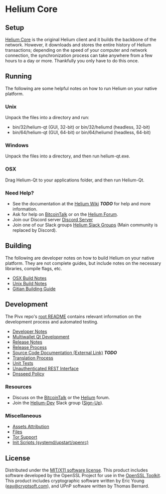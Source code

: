 Helium Core
=====================

Setup
---------------------
[Helium Core](http://heliumchain.org/wallet) is the original Helium client and it builds the backbone of the network. However, it downloads and stores the entire history of Helium transactions; depending on the speed of your computer and network connection, the synchronization process can take anywhere from a few hours to a day or more. Thankfully you only have to do this once.

Running
---------------------
The following are some helpful notes on how to run Helium on your native platform.

### Unix

Unpack the files into a directory and run:

- bin/32/helium-qt (GUI, 32-bit) or bin/32/heliumd (headless, 32-bit)
- bin/64/helium-qt (GUI, 64-bit) or bin/64/heliumd (headless, 64-bit)

### Windows

Unpack the files into a directory, and then run helium-qt.exe.

### OSX

Drag Helium-Qt to your applications folder, and then run Helium-Qt.

### Need Help?

* See the documentation at the [Helium Wiki](https://en.bitcoin.it/wiki/Main_Page) ***TODO***
for help and more information.
* Ask for help on [BitcoinTalk](https://bitcointalk.org/index.php?topic=1262920.0) or on the [Helium Forum](http://forum.heliumlabs.org/).
* Join our Discord server [Discord Server](https://discord.heliumchain.org)
* Join one of our Slack groups [Helium Slack Groups](https://heliumchain.org/slack-logins/) (Main community is replaced by Discord).

Building
---------------------
The following are developer notes on how to build Helium on your native platform. They are not complete guides, but include notes on the necessary libraries, compile flags, etc.

- [OSX Build Notes](build-osx.md)
- [Unix Build Notes](build-unix.md)
- [Gitian Building Guide](gitian-building.md)

Development
---------------------
The Pivx repo's [root README](https://github.com/Helium-Project/Helium/blob/master/README.md) contains relevant information on the development process and automated testing.

- [Developer Notes](developer-notes.md)
- [Multiwallet Qt Development](multiwallet-qt.md)
- [Release Notes](release-notes.md)
- [Release Process](release-process.md)
- [Source Code Documentation (External Link)](https://dev.visucore.com/bitcoin/doxygen/) ***TODO***
- [Translation Process](translation_process.md)
- [Unit Tests](unit-tests.md)
- [Unauthenticated REST Interface](REST-interface.md)
- [Dnsseed Policy](dnsseed-policy.md)

### Resources

* Discuss on the [BitcoinTalk](https://bitcointalk.org/index.php?topic=1262920.0) or the [Helium](http://forum.heliumlabs.org/) forum.
* Join the [Helium-Dev](https://helium-dev.slack.com/) Slack group ([Sign-Up](https://helium-dev.herokuapp.com/)).

### Miscellaneous
- [Assets Attribution](assets-attribution.md)
- [Files](files.md)
- [Tor Support](tor.md)
- [Init Scripts (systemd/upstart/openrc)](init.md)

License
---------------------
Distributed under the [MIT/X11 software license](http://www.opensource.org/licenses/mit-license.php).
This product includes software developed by the OpenSSL Project for use in the [OpenSSL Toolkit](https://www.openssl.org/). This product includes
cryptographic software written by Eric Young ([eay@cryptsoft.com](mailto:eay@cryptsoft.com)), and UPnP software written by Thomas Bernard.
